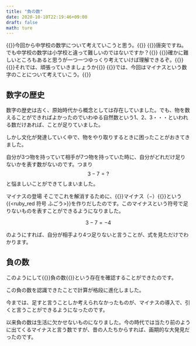 ```yaml
---
title: "負の数"
date: 2020-10-10T22:19:46+09:00
draft: false
math: ture
---
```

{{<balloon-left>}}今回から中学校の数学について考えていこうと思う。{{</balloon-left>}}
{{<balloon-right>}}唐突ですね。でも中学校の数学は小学校と違って難しいのではないですか？{{</balloon-right>}}
{{<balloon-left>}}確かに難しいところもあると思うが一つ一つゆっくり考えていけば理解できるぞ。{{</balloon-left>}}
{{<balloon-right>}}それでは、頑張っていきましょうか{{</balloon-right>}}
{{<balloon-left>}}では、今回はマイナスという数字のことについて考えていこう。{{</balloon-left>}}
## 数字の歴史
数字の歴史は古く、原始時代から概念としては存在していました。でも、物を数えることができればよかったのでいわゆる自然数という$1$、$2$、$3$・・・といわれる数だけあれば、ことが足りていました。

しかし文化が発達していく中で、物をやり取りするときに困ったことがおきてきました。

自分が$3$つ物を持っていて相手が$7$つ物を持っていた時に、自分がどれだけ足りないかを表す数がないのです。つまり
$$
   3-7=?
$$
と悩ましいことができてしまいました。

マイナスの登場
そこでこれを解消するために、{{<red>}}マイナス（$-$）{{</red>}}という{{<ruby_red 符号 ふごう>}}を作りだしたのです。このマイナスという符号で足りないものを表すことができるようになりました。

$$
3-7=-4
$$

のようにすれば、自分が相手より$4$つ足りないと言うことが、式を見ただけでわかります。

## 負の数
このようにして{{<red>}}負の数{{</red>}}という存在を確認することができたのです。

この負の数を認識できたことで計算が格段に進化しました。

今までは、足すと言うことしか考えられなかったものが、マイナスの導入で、引くと言うことができるようになったのです。

以来負の数は生活に欠かせないものになりました。今の時代では当たり前のように出てくるマイナスと言う数ですが、昔の人たちからすれば、画期的な大発見だったのです。
